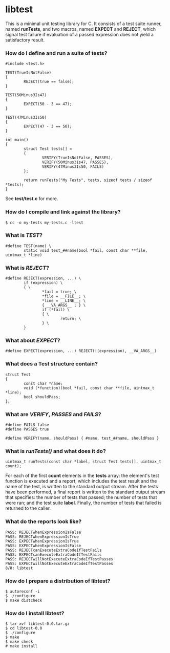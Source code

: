 # libtest
This is a minimal unit testing library for C. It consists of a test suite runner, named **runTests**, and two macros, named **EXPECT** and **REJECT**, which signal test failure if evaluation of a passed expression does not yield a satisfactory result.


### How do I define and run a suite of tests?
```
#include <test.h>

TEST(TrueIsNotFalse)
{
        REJECT(true == false);
}

TEST(50Minus3Is47)
{
        EXPECT(50 - 3 == 47);
}

TEST(47Minus3Is50)
{
        EXPECT(47 - 3 == 50);
}

int main()
{
        struct Test tests[] =
        {
                VERIFY(TrueIsNotFalse, PASSES),
                VERIFY(50Minus3Is47, PASSES),
                VERIFY(47Minus3Is50, FAILS)
        };

        return runTests("My Tests", tests, sizeof tests / sizeof *tests);
}
```
See **test/test.c** for more.


### How do I compile and link against the library?
```
$ cc -o my-tests my-tests.c -ltest
```


### What is *TEST*?
```
#define TEST(name) \
        static void test_##name(bool *fail, const char **file, uintmax_t *line)
```


### What is *REJECT*?
```
#define REJECT(expression, ...) \
        if (expression) \
        { \
                *fail = true; \
                *file = __FILE__; \
                *line = __LINE__; \
                { __VA_ARGS__ ; } \
                if (*fail) \
                { \
                        return; \
                } \
        }
```


### What about *EXPECT*?
```
#define EXPECT(expression, ...) REJECT(!(expression), __VA_ARGS__)
```


### What does a Test structure contain?
```
struct Test
{
        const char *name;
        void (*function)(bool *fail, const char **file, uintmax_t *line);
        bool shouldPass;
};
```


### What are *VERIFY*, *PASSES* and *FAILS*?
```
#define FAILS false
#define PASSES true

#define VERIFY(name, shouldPass) { #name, test_##name, shouldPass }
```


### What is *runTests()* and what does it do?
```
uintmax_t runTests(const char *label, struct Test tests[], uintmax_t count);
```

For each of the first **count** elements in the **tests** array: the element's test function is executed and a report, which includes the test result and the name of the test, is written to the standard output stream. After the tests have been performed, a final report is written to the standard output stream that specifies: the number of tests that passed; the number of tests that were ran; and the test suite **label**. Finally, the number of tests that failed is returned to the caller.


### What do the reports look like?
```
PASS: REJECTwhenExpressionIsFalse
PASS: REJECTwhenExpressionIsTrue
PASS: EXPECTwhenExpressionIsTrue
PASS: EXPECTwhenExpressionIsFalse
PASS: REJECTcanExecuteExtraCodeIfTestFails
PASS: EXPECTcanExecuteExtraCodeIfTestFails
PASS: REJECTwillNotExecuteExtraCodeIfTestPasses
PASS: EXPECTwillNotExecuteExtraCodeIfTestPasses
8/8: libtest
```


### How do I prepare a distribution of libtest?
```
$ autoreconf -i
$ ./configure
$ make distcheck
```


### How do I install libtest?
```
$ tar xvf libtest-0.0.tar.gz
$ cd libtest-0.0
$ ./configure
$ make
$ make check
# make install
```
